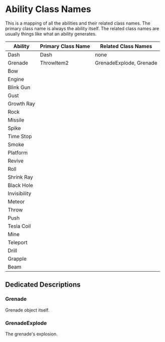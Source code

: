 # Ability Class Names
This is a mapping of all the abilities and their related class names. The primary class name is always the ability itself. The related class names are usually things like what an ability generates.

| Ability    | Primary Class Name | Related Class Names |
| -------- | --------- | --------- |
| Dash | Dash | none |
| Grenade | ThrowItem2 | GrenadeExplode, Grenade |
| Bow | | |
| Engine | | |
| Blink Gun | | |
| Gust | | |
| Growth Ray | | |
| Rock | | |
| Missile | | |
| Spike | | |
| Time Stop | | |
| Smoke | | |
| Platform | | |
| Revive | | |
| Roll | | |
| Shrink Ray | | |
| Black Hole | | |
| Invisibility | | |
| Meteor | | |
| Throw | | |
| Push | | |
| Tesla Coil | | |
| Mine | | |
| Teleport | | |
| Drill | | |
| Grapple | | |
| Beam | | |

## Dedicated Descriptions
### Grenade
Grenade object itself.
### GrenadeExplode
The grenade's explosion.
